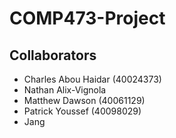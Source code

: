 # COMP473-Project

## Collaborators
* Charles Abou Haidar (40024373)
* Nathan Alix-Vignola 
* Matthew Dawson (40061129)
* Patrick Youssef (40098029)
* Jang
